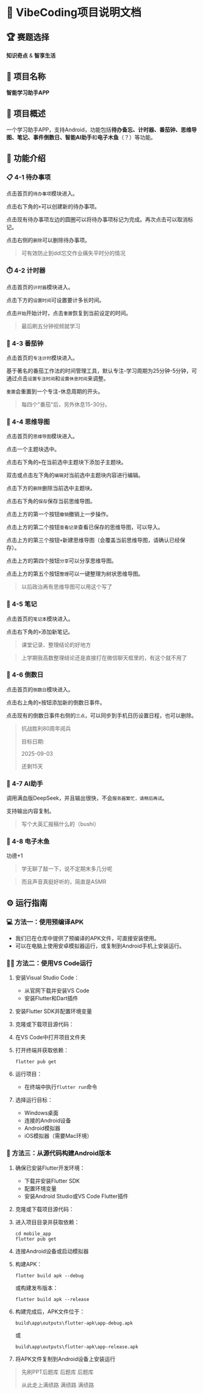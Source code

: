 # 📱 VibeCoding项目说明文档

## 🏆 赛题选择

**知识奇点** & **智享生活**

## 📝 项目名称

**智能学习助手APP**

## 🎯 项目概述

一个学习助手APP，支持Android，功能包括**待办备忘、计时器、番茄钟、思维导图、笔记、事件倒数日、智能AI助手**和**电子木鱼**（？）等功能。

## 🌟 功能介绍

### 📋 4-1 待办事项

点击首页的`待办事项`模块进入。

点击右下角的`+`可以创建新的待办事项。

点击现有待办事项左边的圆圈可以将待办事项标记为完成。再次点击可以取消标记。

点击右侧的`删除`可以删除待办事项。

> 可有效防止到ddl忘交作业痛失平时分的情况

### ⏱️ 4-2 计时器

点击首页的`计时器`模块进入。

点击下方的`设置时间`可设置要计多长时间。

点击`开始`开始计时，点击`重置`恢复到当前设定的时间。

> 最后刷五分钟视频就学习

### 🍅 4-3 番茄钟

点击首页的`专注计时`模块进入。

基于著名的番茄工作法的时间管理工具，默认专注-学习周期为25分钟-5分钟，可通过点击`设置专注时间`和`设置休息时间`来调整。

`重置`会重置到一个专注-休息周期的开头。

> 每四个"番茄"后，另外休息15-30分。

### 🧠 4-4 思维导图

点击首页的`思维导图`模块进入。

点击一个主题块选中。

点击右下角的`+`在当前选中主题块下添加子主题块。

双击或点击左下角的`编辑`对当前选中主题块内容进行编辑。

点击下方的`删除`删除当前选中主题块。

点击右下角的`保存`保存当前思维导图。

点击上方的第一个按钮`撤销`撤销上一步操作。

点击上方的第二个按钮`查看记录`查看已保存的思维导图，可以导入。

点击上方的第三个按钮`+`新建思维导图（会覆盖当前思维导图，请确认已经保存）。

点击上方的第四个按钮`分享`可以分享思维导图。

点击上方的第五个按钮`整理`可以一键整理为树状思维导图。

> 以后政治再有思维导图可以用这个写了

### 📝 4-5 笔记

点击首页的`笔记本`模块进入。

点击右下角的`+`添加新笔记。

> 课堂记录、整理结论的好地方

> 上学期我高数整理结论还是直接打在微信聊天框里的，有这个就不用了

### 📅 4-6 倒数日

点击首页的`倒数日`模块进入。

点击右上角的`+`按钮添加新的倒数日事件。

点击现有的倒数日事件右侧的`三点`，可以同步到手机日历设置日程，也可以删除。

> 抗战胜利80周年阅兵
>
> 目标日期:
>
> 2025-09-03
>
> 还剩15天

### 🤖 4-7 AI助手

调用满血版DeepSeek，并且输出很快，不会`服务器繁忙，请稍后再试`。

支持输出内容复制。

> 写个大英汇报稿什么的（bushi）

### 🧘 4-8 电子木鱼

功德+1

> 学无聊了敲一下，说不定期末多几分呢

> 而且声音真挺好听的，简直是ASMR

## ⚙️ 运行指南

### 💻 方法一：使用预编译APK

- 我们已在仓库中提供了预编译的APK文件，可直接安装使用。
- 可以在电脑上使用安卓模拟器运行，或复制到Android手机上安装运行。

### 🧑‍💻 方法二：使用VS Code运行

1. 安装Visual Studio Code：

   - 从官网下载并安装VS Code
   - 安装Flutter和Dart插件

2. 安装Flutter SDK并配置环境变量

3. 克隆或下载项目源代码：

   

4. 在VS Code中打开项目文件夹

5. 打开终端并获取依赖：

   ```
   flutter pub get
   ```

6. 运行项目：

   - 在终端中执行`flutter run`命令

7. 选择运行目标：

   - Windows桌面
   - 连接的Android设备
   - Android模拟器
   - iOS模拟器（需要Mac环境）

### 🔧 方法三：从源代码构建Android版本

1. 确保已安装Flutter开发环境：

   - 下载并安装Flutter SDK
   - 配置环境变量
   - 安装Android Studio或VS Code Flutter插件

2. 克隆或下载项目源代码：

   

3. 进入项目目录并获取依赖：

   ```
   cd mobile_app
   flutter pub get
   ```

4. 连接Android设备或启动模拟器

5. 构建APK：

   ```
   flutter build apk --debug
   ```

   或构建发布版本：

   ```
   flutter build apk --release
   ```

6. 构建完成后，APK文件位于：

   ```
   build\app\outputs\flutter-apk\app-debug.apk
   ```

   或

   ```
   build\app\outputs\flutter-apk\app-release.apk
   ```

7. 将APK文件复制到Android设备上安装运行

> 先刷PPT后题库 后题库 后题库
>
> 从此走上满绩路 满绩路 满绩路

